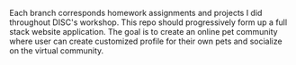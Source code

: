 Each branch corresponds homework assignments and projects I did throughout DISC's workshop.
This repo should progressively form up a full stack website application.
The goal is to create an online pet community where user can create customized profile for their own pets and socialize on the virtual community.
